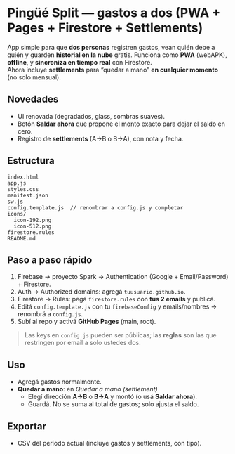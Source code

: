 # Pingüé Split — gastos a dos (PWA + Pages + Firestore + Settlements)

App simple para que **dos personas** registren gastos, vean quién debe a quién y guarden **historial en la nube** gratis. Funciona como **PWA** (webAPK), **offline**, y **sincroniza en tiempo real** con Firestore.  
Ahora incluye **settlements** para “quedar a mano” **en cualquier momento** (no solo mensual).

## Novedades
- UI renovada (degradados, glass, sombras suaves).
- Botón **Saldar ahora** que propone el monto exacto para dejar el saldo en cero.
- Registro de **settlements** (A→B o B→A), con nota y fecha.

## Estructura
```
index.html
app.js
styles.css
manifest.json
sw.js
config.template.js  // renombrar a config.js y completar
icons/
  icon-192.png
  icon-512.png
firestore.rules
README.md
```

## Paso a paso rápido
1. Firebase → proyecto Spark → Authentication (Google + Email/Password) + Firestore.
2. Auth → Authorized domains: agregá `tuusuario.github.io`.
3. Firestore → Rules: pegá `firestore.rules` con **tus 2 emails** y publicá.
4. Editá `config.template.js` con tu `firebaseConfig` y emails/nombres → renombrá a `config.js`.
5. Subí al repo y activá **GitHub Pages** (main, root).

> Las keys en `config.js` pueden ser públicas; las **reglas** son las que restringen por email a solo ustedes dos.

## Uso
- Agregá gastos normalmente.
- **Quedar a mano**: en *Quedar a mano (settlement)*
  - Elegí dirección **A→B** o **B→A** y montó (o usá **Saldar ahora**).
  - Guardá. No se suma al total de gastos; solo ajusta el saldo.

## Exportar
- CSV del período actual (incluye gastos y settlements, con tipo).
